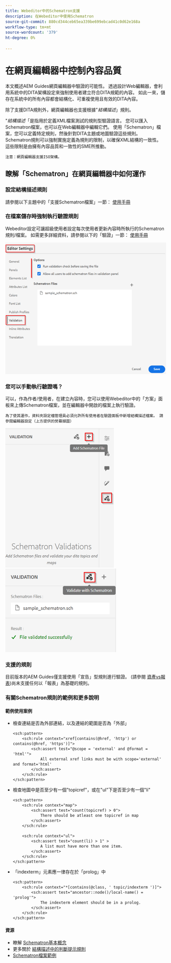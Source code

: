 ```yaml
---
title: Webeditor中的Schematron支援
description: 在Webeditor中使用Schematron
source-git-commit: 880cd344ceb65ea339be699ebcad41c0d62e168a
workflow-type: tm+mt
source-wordcount: '379'
ht-degree: 0%

---
```


# 在網頁編輯器中控制內容品質

本文概述AEM Guides網頁編輯器中驗證的可能性。
透過設計Web編輯器，會利用系統中的DITA架構設定來強制使用者建立符合DITA規範的內容。 如此一來，儲存在系統中的所有內容都會結構化、可重複使用且有效的DITA內容。

除了支援DITA規則外，網頁編輯器也支援根據&quot;*結構描述*」規則。

&quot;*結構描述*「是指用於定義XML檔案測試的規則型驗證語言。 您可以匯入Schematron檔案，也可以在Web編輯器中編輯它們。 使用「Schematron」檔案，您可以定義特定規則，然後針對DITA主題或地圖驗證這些規則。 Schematron規則可以強制實施定義為規則的限制，以確保XML結構的一致性。 這些限制是由擁有內容品質和一致性的SME所推動。

    注意：網頁編輯器支援ISO架構。


## 瞭解「Schematron」在網頁編輯器中如何運作

### 設定結構描述規則

請參閱以下主題中的「支援Schematron檔案」一節： [使用手冊](https://helpx.adobe.com/content/dam/help/en/xml-documentation-solution/4-2/Adobe-Experience-Manager-Guides_UUID_User-Guide_EN.pdf#page=148)


### 在檔案儲存時強制執行驗證規則

Webeditor設定可讓超級使用者設定每次使用者更新內容時所執行的Schematron規則/檔案。 如需更多詳細資料，請參閱以下的「驗證」一節： [使用手冊](https://helpx.adobe.com/content/dam/help/en/xml-documentation-solution/4-2/Adobe-Experience-Manager-Guides_UUID_User-Guide_EN.pdf#page=58)

![從網頁編輯器設定設定設定規則](../../../assets/authoring/schematron-editorsettings-validation-tab.png)


### 您可以手動執行驗證嗎？

可以，作為作者/使用者，在建立內容時，您可以使用Webeditor中的「方案」面板來上傳Schematron檔案，並在編輯器中開啟的檔案上執行驗證。

    為了使其運作，資料夾設定檔管理員必須允許所有使用者在驗證面板中新增結構描述檔案。 請參閱編輯器設定（上方提供的熒幕擷圖）

![選擇結構描述檔案](../../../assets/authoring/schematron-rightpanel-validation-addsch.png)
![執行驗證](../../../assets/authoring/schematron-rightpanel-validation-runsch.png)


### 支援的規則

目前版本的AEM Guides僅支援使用「宣告」型規則進行驗證。 (請參閱 [資產vs報表](https://schematron.com/document/205.html))尚未支援任何以「報表」為基礎的規則。


### 有關Schematron規則的範例和更多說明

#### 範例使用案例

- 檢查連結是否為外部連結，以及連結的範圍是否為「外部」

  ```
  <sch:pattern>
      <sch:rule context="xref[contains(@href, 'http') or contains(@href, 'https')]">
          <sch:assert test="@scope = 'external' and @format = 'html'">
              All external xref links must be with scope='external' and format='html'
          </sch:assert>
      </sch:rule>
  </sch:pattern>
  ```

- 檢查地圖中是否至少有一個&quot;topicref&quot;，或在&quot;ul&quot;下是否至少有一個&quot;li&quot;

  ```
  <sch:pattern>
      <sch:rule context="map">
          <sch:assert test="count(topicref) > 0">
              There should be atleast one topicref in map
          </sch:assert>
      </sch:rule>
  
      <sch:rule context="ul">
          <sch:assert test="count(li) > 1" >
              A list must have more than one item.
          </sch:assert>
      </sch:rule>
  </sch:pattern>
  ```

- 「indexterm」元素應一律存在於「prolog」中

  ```
  <sch:pattern>
      <sch:rule context="*[contains(@class, ' topic/indexterm ')]">
          <sch:assert test="ancestor::node()/local-name() = 'prolog'">
              The indexterm element should be in a prolog.
          </sch:assert>
      </sch:rule>
  </sch:pattern>
  ```

#### 資源

- 瞭解  [Schematron基本概念](https://da2022.xatapult.com/#what-is-schematron)
- 更多關於 [結構描述中的判斷提示規則](https://www.xml.com/pub/a/2003/11/12/schematron.html#Assertions)
- [Schematron檔案範例](../../../assets/authoring/sample_schematron.sch)

